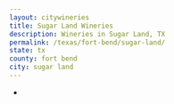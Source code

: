 ```yaml
---
layout: citywineries
title: Sugar Land Wineries
description: Wineries in Sugar Land, TX
permalink: /texas/fort-bend/sugar-land/
state: tx
county: fort bend
city: sugar land
---
```

-
